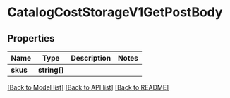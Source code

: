 # CatalogCostStorageV1GetPostBody

## Properties
Name | Type | Description | Notes
------------ | ------------- | ------------- | -------------
**skus** | **string[]** |  | 

[[Back to Model list]](../README.md#documentation-for-models) [[Back to API list]](../README.md#documentation-for-api-endpoints) [[Back to README]](../README.md)


